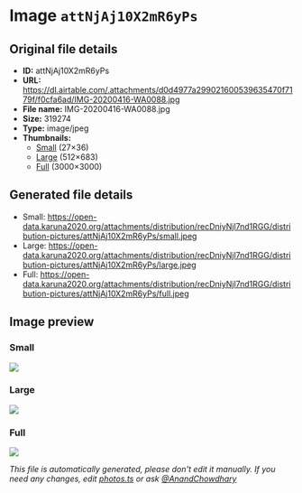 # Image `attNjAj10X2mR6yPs`

## Original file details

- **ID:** attNjAj10X2mR6yPs
- **URL:** https://dl.airtable.com/.attachments/d0d4977a299021600539635470f7179f/f0cfa6ad/IMG-20200416-WA0088.jpg
- **File name:** IMG-20200416-WA0088.jpg
- **Size:** 319274
- **Type:** image/jpeg
- **Thumbnails:**
  - [Small](https://dl.airtable.com/.attachmentThumbnails/9b71237f533f10d0f2766a1f1f545320/ed945ab9) (27×36)
  - [Large](https://dl.airtable.com/.attachmentThumbnails/824b1ecb496bd3a9dba84f9b68ce7b7b/a3c5d237) (512×683)
  - [Full](https://dl.airtable.com/.attachmentThumbnails/f810747a24f163594207df9e0b6528fe/e05cedfb) (3000×3000)

## Generated file details

- Small: https://open-data.karuna2020.org/attachments/distribution/recDniyNjl7nd1RGG/distribution-pictures/attNjAj10X2mR6yPs/small.jpeg
- Large: https://open-data.karuna2020.org/attachments/distribution/recDniyNjl7nd1RGG/distribution-pictures/attNjAj10X2mR6yPs/large.jpeg
- Full: https://open-data.karuna2020.org/attachments/distribution/recDniyNjl7nd1RGG/distribution-pictures/attNjAj10X2mR6yPs/full.jpeg

## Image preview

### Small

![](https://open-data.karuna2020.org/attachments/distribution/recDniyNjl7nd1RGG/distribution-pictures/attNjAj10X2mR6yPs/small.jpeg)

### Large

![](https://open-data.karuna2020.org/attachments/distribution/recDniyNjl7nd1RGG/distribution-pictures/attNjAj10X2mR6yPs/large.jpeg)

### Full

![](https://open-data.karuna2020.org/attachments/distribution/recDniyNjl7nd1RGG/distribution-pictures/attNjAj10X2mR6yPs/full.jpeg)

_This file is automatically generated, please don't edit it manually. If you need any changes, edit [photos.ts](/photos.ts) or ask [@AnandChowdhary](https://github.com/AnandChowdhary)_
